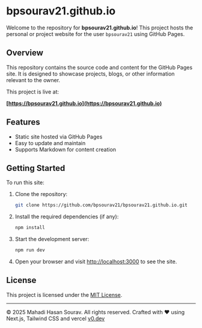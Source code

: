 # bpsourav21.github.io

Welcome to the repository for **bpsourav21.github.io**! This project hosts the personal or project website for the user `bpsourav21` using GitHub Pages.

## Overview

This repository contains the source code and content for the GitHub Pages site. It is designed to showcase projects, blogs, or other information relevant to the owner.

This project is live at:

**[https://bpsourav21.github.io](https://bpsourav21.github.io)**

## Features

- Static site hosted via GitHub Pages
- Easy to update and maintain
- Supports Markdown for content creation

## Getting Started
To run this site:
1. Clone the repository:
    ```bash
    git clone https://github.com/bpsourav21/bpsourav21.github.io.git
    ```
2. Install the required dependencies (if any):
    ```bash
    npm install
    ```
3. Start the development server:
    ```bash
    npm run dev
    ```
4. Open your browser and visit [http://localhost:3000](http://localhost:3000) to see the site.


## License

This project is licensed under the [MIT License](LICENSE).

---

© 2025 Mahadi Hasan Sourav. All rights reserved.
Crafted with ❤️ using Next.js, Tailwind CSS and vercel [v0.dev](https://v0.dev)